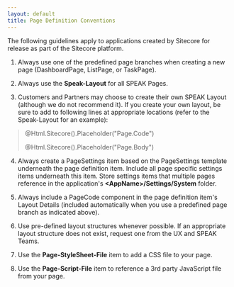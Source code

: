 ```yaml
---
layout: default
title: Page Definition Conventions
---
```




The following guidelines apply to applications created by Sitecore for release as part of the Sitecore platform.

1. Always use one of the predefined page branches when creating a new page (DashboardPage, ListPage, or TaskPage).

1. Always use the **Speak-Layout** for all SPEAK Pages.

1. Customers and Partners may choose to create their own SPEAK Layout (although we do not recommend it).  If you create your own layout, be sure to add to following lines at appropriate locations (refer to the Speak-Layout for an example):

>    <html data-sc-app>  
>    
>    @Html.Sitecore().Placeholder("Page.Code")  
>    
>    @Html.Sitecore().Placeholder("Page.Body")  
    

4. Always create a PageSettings item based on the PageSettings template underneath the page definition item.  Include all page specific settings items underneath this item.  Store settings items that multiple pages reference in the application's **<AppName\>/Settings/System** folder.

5. Always include a PageCode component in the page definition item's Layout Details (included automatically when you use a predefined page branch as indicated above).

6. Use pre-defined layout structures whenever possible.  If an appropriate layout structure does not exist, request one from the UX and SPEAK Teams.

7. Use the **Page-StyleSheet-File** item to add a CSS file to your page. 

8. Use the **Page-Script-File** item to reference a 3rd party JavaScript file from your page.  



